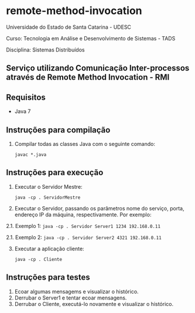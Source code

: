 
# remote-method-invocation

Universidade do Estado de Santa Catarina - UDESC

Curso: Tecnologia em Análise e Desenvolvimento de Sistemas - TADS

Disciplina: Sistemas Distribuídos

## Serviço utilizando Comunicação Inter-processos através de Remote Method Invocation - RMI

## Requisitos 
  * Java 7

## Instruções para compilação

1. Compilar todas as classes Java com o seguinte comando:

    `javac *.java`

## Instruções para execução

1. Executar o Servidor Mestre:

    `java -cp . ServidorMestre`

2. Executar o Servidor, passando os parâmetros nome do serviço, porta, endereço IP da máquina, respectivamente. Por exemplo:

  2.1. Exemplo 1: `java -cp . Servidor Server1 1234 192.168.0.11`

  2.1. Exemplo 2: `java -cp . Servidor Server2 4321 192.168.0.11`

3. Executar a aplicação cliente:

    `java -cp . Cliente`

## Instruções para testes 

1. Ecoar algumas mensagems e visualizar o histórico.
2. Derrubar o Server1 e tentar ecoar mensagens.
3. Derrubar o Cliente, executá-lo novamente e visualizar o histórico.
